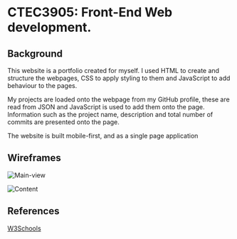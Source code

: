 # CTEC3905: Front-End Web development.
## Background
This website is a portfolio created for myself. I used HTML to create and
structure the webpages, CSS to apply styling to them and JavaScript to
add behaviour to the pages.


My projects are loaded onto the webpage from my GitHub profile, these are
read from JSON and JavaScript is used to add them onto the page. Information
such as the project name, description and total number of commits are presented
onto the page.


The website is built mobile-first, and as a single page application
## Wireframes
![Main-view](https://github.com/p15219319/p15219319.github.io/tree/master/wireframes/wireframe1.png "Main-view")



![Content](https://github.com/p15219319/p15219319.github.io/tree/master/wireframes/wireframe2.png "Content")


## References
[W3Schools](https://www.w3schools.com/)

